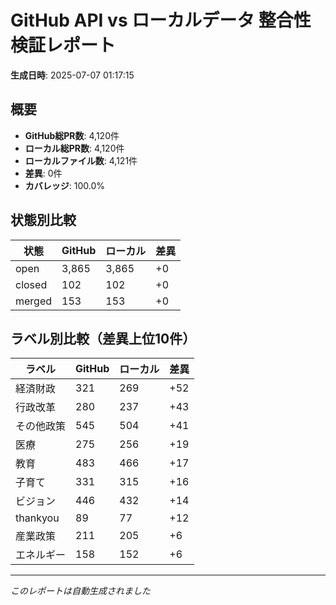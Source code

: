 # GitHub API vs ローカルデータ 整合性検証レポート

**生成日時**: 2025-07-07 01:17:15

## 概要

- **GitHub総PR数**: 4,120件
- **ローカル総PR数**: 4,120件
- **ローカルファイル数**: 4,121件
- **差異**: 0件
- **カバレッジ**: 100.0%

## 状態別比較

| 状態 | GitHub | ローカル | 差異 |
|------|--------|----------|------|
| open | 3,865 | 3,865 | +0 |
| closed | 102 | 102 | +0 |
| merged | 153 | 153 | +0 |

## ラベル別比較（差異上位10件）

| ラベル | GitHub | ローカル | 差異 |
|--------|--------|----------|------|
| 経済財政 | 321 | 269 | +52 |
| 行政改革 | 280 | 237 | +43 |
| その他政策 | 545 | 504 | +41 |
| 医療 | 275 | 256 | +19 |
| 教育 | 483 | 466 | +17 |
| 子育て | 331 | 315 | +16 |
| ビジョン | 446 | 432 | +14 |
| thankyou | 89 | 77 | +12 |
| 産業政策 | 211 | 205 | +6 |
| エネルギー | 158 | 152 | +6 |

---
*このレポートは自動生成されました*